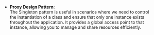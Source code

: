 - **Proxy Design Pattern:**  
  The Singleton pattern is useful in scenarios where we need to control the instantiation of a class and ensure that only one instance exists throughout the application. It provides a global access point to that instance, allowing you to manage and share resources efficiently.